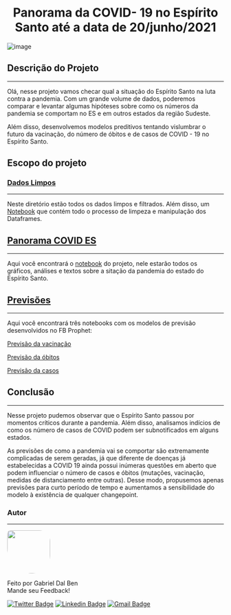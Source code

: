 <h1 align="center">Panorama da COVID- 19 no Espírito Santo até a data de 20/junho/2021</h1>

![image](https://github.com/GabrielDalBen/covid_ES/blob/main/dados_limpos/Panorama%20COVID%20-%20Esp%C3%ADrito%20Santo.jpg?raw=true)


## Descrição do Projeto
---
Olá, nesse projeto vamos checar qual a situação do Espírito Santo na luta contra a pandemia. Com um grande volume de dados, poderemos comparar e levantar algumas hipóteses sobre como os números da pandemia se comportam no ES e em outros estados da região Sudeste.

Além disso, desenvolvemos modelos preditivos tentando vislumbrar o futuro da vacinação, do número de óbitos e de casos de COVID - 19 no Espírito Santo. 


## Escopo do projeto 
### [Dados Limpos](https://github.com/GabrielDalBen/covid_ES/tree/main/dados_limpos)
---
Neste diretório estão todos os dados limpos e filtrados. Além disso, um [Notebook](https://github.com/GabrielDalBen/covid_ES/blob/main/dados_limpos/Limpeza_dados.ipynb) que contém todo o processo de limpeza e manipulação dos Dataframes.

## [Panorama COVID ES](https://github.com/GabrielDalBen/covid_ES/tree/main/panorama_COVID_ES)
---
Aqui você encontrará o [notebook](https://github.com/GabrielDalBen/covid_ES/blob/main/panorama_COVID_ES/Panorama_covid_Es.ipynb) do projeto, nele estarão todos os gráficos, análises e textos sobre a sitação da pandemia do estado do Espírito Santo.

## [Previsões](https://github.com/GabrielDalBen/covid_ES/tree/main/previsoes)
---
Aqui você encontrará três notebooks com os modelos de previsão desenvolvidos no FB Prophet:

[Previsão da vacinação](https://github.com/GabrielDalBen/covid_ES/blob/main/previsoes/1_Previsao_vacinacao.ipynb)

[Previsão da óbitos](https://github.com/GabrielDalBen/covid_ES/blob/main/previsoes/2_Previsao_obitos.ipynb)

[Previsão da casos](https://github.com/GabrielDalBen/covid_ES/blob/main/previsoes/3_Previsao_casos.ipynb) 


## Conclusão
---
Nesse projeto pudemos observar que o Espírito Santo passou por momentos críticos durante a pandemia. Além disso, analisamos indícios de como os número de casos de COVID podem ser subnotificados em alguns estados.

As previsões de como a pandemia vai se comportar são extremamente complicadas de serem geradas, já que diferente de doenças já estabelecidas a COVID 19 ainda possui inúmeras questões em aberto que podem influenciar o número de casos e óbitos (mutações, vacinação, medidas de distanciamento entre outras). Desse modo, propusemos apenas previsões para curto período de tempo e aumentamos a sensibilidade do modelo à existência de qualquer changepoint. 


### Autor
---
 <img style="border-radius:  10% 30% 50% 70%;" src="https://avatars3.githubusercontent.com/u/16099477?s=400&u=9c91a633df96d3a8907f7a12ba7e2dade0482c72&v=4" width="100px;" alt=""/>
 <br />
 
Feito por Gabriel Dal Ben
<br />
Mande seu Feedback!

[![Twitter Badge](https://img.shields.io/badge/-@gabriel_bd-1ca0f1?style=flat-square&labelColor=1ca0f1&logo=twitter&logoColor=white&link=https://twitter.com/gabriel_bd)](https://twitter.com/gabriel_bd) [![Linkedin Badge](https://img.shields.io/badge/-Gabriel-blue?style=flat-square&logo=Linkedin&logoColor=white&link=https://www.linkedin.com/in/gabrieldalben/)](www.linkedin.com/in/gabrieldalben/) 
[![Gmail Badge](https://img.shields.io/badge/-gbdalbem.26@gmail.com-c14438?style=flat-square&logo=Gmail&logoColor=white&link=mailto:gbdalbem.26@gmail.com)](mailto:gbdalbem.26@gmail.com)

<gif src='https://media1.tenor.com/images/863df132b0c2a69ce7681c7ce64a744c/tenor.gif?itemid=20720474' width="800" height="800">
